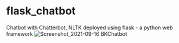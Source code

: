 # flask_chatbot
 Chatbot with Chatterbot, NLTK deployed using flask - a python web framework 
![Screenshot_2021-09-16 BKChatbot](https://user-images.githubusercontent.com/42345181/133785670-b5f9a5bd-c31d-4ce5-878b-d0f580b99b18.png)
